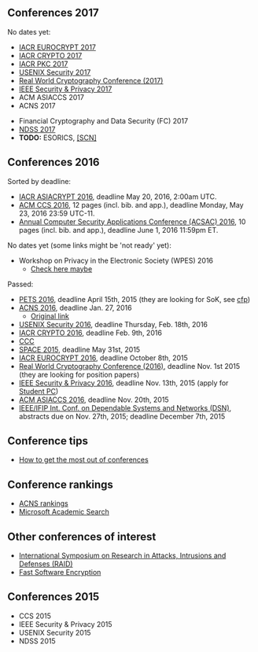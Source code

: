Conferences 2017
----------------
 
No dates yet:

 - [IACR EUROCRYPT 2017](https://www.iacr.org/meetings/eurocrypt/)
 - [IACR CRYPTO 2017](https://www.iacr.org/conferences/)
 - [IACR PKC 2017](https://www.iacr.org/meetings/pkc/)
 - [USENIX Security 2017](https://www.usenix.org/conference/usenixsecurity17)
 - [Real World Cryptography Conference (2017)](http://www.realworldcrypto.com/rwc2017)
 - [IEEE Security & Privacy 2017](http://www.ieee-security.org/TC/SP2017) 
 - ACM ASIACCS 2017
 - ACNS 2017
 * Financial Cryptography and Data Security (FC) 2017
 * [NDSS 2017](http://www.internetsociety.org/events/ndss-symposium)
 * **TODO:** ESORICS, [[SCN]](http://scn.dia.unisa.it/)

Conferences 2016 
-----------------

Sorted by deadline:

 - [IACR ASIACRYPT 2016](https://asiacrypt2016.com/), deadline May 20, 2016, 2:00am UTC.
 - [ACM CCS 2016](http://www.sigsac.org/ccs/CCS2016), 12 pages (incl. bib. and app.), deadline Monday, May 23, 2016 23:59 UTC-11.
 - [Annual Computer Security Applications Conference (ACSAC) 2016](https://www.acsac.org/about/), 10 pages (incl. bib. and app.), deadline June 1, 2016 11:59pm ET.

No dates yet (some links might be 'not ready' yet):

 - Workshop on Privacy in the Electronic Society (WPES) 2016
   + [Check here maybe](http://www.wikicfp.com/cfp/program?id=3147)

Passed: 

 - [PETS 2016](https://petsymposium.org/2016/), deadline April 15th, 2015 (they are looking for SoK, see [cfp](https://petsymposium.org/2016/cfp.php))
 - [ACNS 2016](http://acns2016.sccs.surrey.ac.uk/), deadline Jan. 27, 2016
   + [Original link](http://icsd.i2r.a-star.edu.sg/staff/jianying/acns_home/)
 - [USENIX Security 2016](https://www.usenix.org/conference/usenixsecurity16), deadline Thursday, Feb. 18th, 2016
 - [IACR CRYPTO 2016](https://www.iacr.org/conferences/crypto2016/), deadline Feb. 9th, 2016
 - [CCC](https://events.ccc.de/)
 - [SPACE 2015](http://cse.iitkgp.ac.in/conf/SPACE2015/), deadline May 31st, 2015
 - [IACR EUROCRYPT 2016](http://ist.ac.at/eurocrypt2016/), deadline October 8th, 2015
 - [Real World Cryptography Conference (2016)](http://www.realworldcrypto.com/rwc2016), deadline Nov. 1st 2015 (they are looking for position papers)
 - [IEEE Security & Privacy 2016](http://www.ieee-security.org/TC/SP2016/index.html), deadline Nov. 13th, 2015 (apply for [Student PC](http://www.ieee-security.org/TC/SP2016/studentpc.html))
 - [ACM ASIACCS 2016](http://meeting.xidian.edu.cn/conference/AsiaCCS2016/calls.html), deadline Nov. 20th, 2015
 - [IEEE/IFIP Int. Conf. on Dependable Systems and Networks (DSN)](http://www.dsn.org/), abstracts due on Nov. 27th, 2015; deadline December 7th, 2015


Conference tips
---------------

 - [How to get the most out of conferences](http://scottberkun.com/essays/24-how-to-get-the-most-out-of-conferences/)

Conference rankings
-------------------

 - [ACNS rankings](http://icsd.i2r.a-star.edu.sg/staff/jianying/conference-ranking.html)
 - [Microsoft Academic Search](http://academic.research.microsoft.com/RankList?entitytype=3&topdomainid=2&subdomainid=2&last=0)


Other conferences of interest
-----------------------------
 
 - [International Symposium on Research in Attacks, Intrusions and Defenses (RAID)](http://www.raid-symposium.org/)
 - [Fast Software Encryption](https://www.iacr.org/meetings/fse/) 

Conferences 2015
----------------

 - CCS 2015
 - IEEE Security & Privacy 2015
 - USENIX Security 2015
 - NDSS 2015
